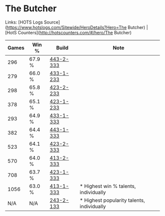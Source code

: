 # The Butcher

Links: [HOTS Logs Source](https://www.hotslogs.com/Sitewide/HeroDetails?Hero=The Butcher) | [HotS Counters](http://hotscounters.com/#/hero/The Butcher)

Games  | Win %  | Build     | Note
-----  | -----  | -----     | ----
296    | 67.9 % | [443-2-333](http://www.heroesfire.com/hots/talent-calculator/the-butcher#t3XD) | 
279    | 66.0 % | [433-1-233](http://www.heroesfire.com/hots/talent-calculator/the-butcher#sgrX) | 
298    | 65.8 % | [423-2-233](http://www.heroesfire.com/hots/talent-calculator/the-butcher#sIgf) | 
378    | 65.1 % | [423-1-233](http://www.heroesfire.com/hots/talent-calculator/the-butcher#sIR1) | 
293    | 64.9 % | [433-1-333](http://www.heroesfire.com/hots/talent-calculator/the-butcher#sgt5) | 
382    | 64.4 % | [443-1-333](http://www.heroesfire.com/hots/talent-calculator/the-butcher#t3Hb) | 
523    | 64.1 % | [423-2-333](http://www.heroesfire.com/hots/talent-calculator/the-butcher#sIiD) | 
570    | 64.0 % | [413-2-333](http://www.heroesfire.com/hots/talent-calculator/the-butcher#rwHj) | 
708    | 63.7 % | [423-1-333](http://www.heroesfire.com/hots/talent-calculator/the-butcher#sISb) | 
1056   | 63.0 % | [413-1-333](http://www.heroesfire.com/hots/talent-calculator/the-butcher#rw25) | * Highest win % talents, individually
N/A    | N/A    | [243-2-133](http://www.heroesfire.com/hots/talent-calculator/the-butcher#lRC5) | * Highest popularity talents, individually
